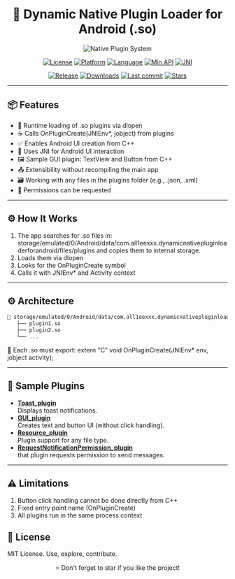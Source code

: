 <div align="center">


# 🧩 Dynamic Native Plugin Loader for Android (.so)

![Native Plugin System](https://img.shields.io/badge/Native_Plugin_Loader-3ddc84?style=for-the-badge&logo=android&logoColor=white&color=121212&labelColor=3ddc84)

</div>

<p align="center">
  <a href="#"><img alt="License" src="https://img.shields.io/badge/LICENSE-MIT-blueviolet?style=flat-square&logo=opensourceinitiative&labelColor=282c34"></a>
  <a href="#"><img alt="Platform" src="https://img.shields.io/badge/Platform-Android-3ddc84?style=flat-square&logo=android&logoColor=white&labelColor=282c34"></a>
  <a href="#"><img alt="Language" src="https://img.shields.io/badge/C++-Native-00599C?style=flat-square&logo=c%2B%2B&logoColor=white&labelColor=282c34"></a>
  <a href="#"><img alt="Min API" src="https://img.shields.io/badge/API-21+-00B0FF?style=flat-square&logo=android-studio&logoColor=white&labelColor=282c34"></a>
  <a href="#"><img alt="JNI" src="https://img.shields.io/badge/Interface-JNI-orange?style=flat-square&logo=java&logoColor=white&labelColor=282c34"></a>
</p>

<p align="center">
  <a href="#"><img alt="Release" src="https://img.shields.io/github/v/release/All1eexx/Dynamic-Native-Plugin-Loader-for-Android?include_prereleases&style=flat-square&color=FF6D00&logo=github&logoColor=white&labelColor=282c34"></a>
  <a href="#"><img alt="Downloads" src="https://img.shields.io/github/downloads/All1eexx/Dynamic-Native-Plugin-Loader-for-Android/total?style=flat-square&color=4CAF50&logo=download&labelColor=282c34"></a>
  <a href="#"><img alt="Last commit" src="https://img.shields.io/github/last-commit/All1eexx/Dynamic-Native-Plugin-Loader-for-Android?style=flat-square&color=slateblue&logo=git&labelColor=282c34"></a>
  <a href="#"><img alt="Stars" src="https://img.shields.io/github/stars/All1eexx/Dynamic-Native-Plugin-Loader-for-Android?style=flat-square&color=FFD700&logo=star&labelColor=282c34"></a>
</p>

---

## 📦 Features
- 🔌 Runtime loading of .so plugins via dlopen
- ☕️ Calls OnPluginCreate(JNIEnv*, jobject) from plugins
- ✅ Enables Android UI creation from C++
- 🧠 Uses JNI for Android UI interaction
- 🖼️ Sample GUI plugin: TextView and Button from C++
- 📤 Extensibility without recompiling the main app
- 🗃️ Working with any files in the plugins folder (e.g., .json, .xml)
- 🔐 Permissions can be requested

---

## ⚙️ How It Works
1. The app searches for .so files in:
storage/emulated/0/Android/data/com.all1eexxx.dynamicnativepluginloaderforandroid/files/plugins
and copies them to internal storage.
2. Loads them via dlopen
3. Looks for the OnPluginCreate symbol
4. Calls it with JNIEnv* and Activity context

---

## ⚙️ Architecture

```txt
📁 storage/emulated/0/Android/data/com.all1eexxx.dynamicnativepluginloaderforandroid/files/plugins
   ├── plugin1.so
   ├── plugin2.so
   └── ...
   ```

📌 Each .so must export:
    extern "C" void OnPluginCreate(JNIEnv* env, jobject activity);

---

## 🔔 Sample Plugins

- [**Toast_plugin**](https://github.com/All1eexx/Dynamic-Native-Plugin-Loader-for-Android/tree/1.0.0.1/plugins/Toast_plugin)  
  Displays toast notifications.
- [**GUI_plugin**](https://github.com/All1eexx/Dynamic-Native-Plugin-Loader-for-Android/tree/1.0.0.2/plugins/GUI_plugin)  
  Creates text and button UI (without click handling).
- [**Resource_plugin**](https://github.com/All1eexx/Dynamic-Native-Plugin-Loader-for-Android/tree/1.1.0.1/plugins/Resource_plugin)  
  Plugin support for any file type.
- [**RequestNotificationPermission_plugin**](https://github.com/All1eexx/Dynamic-Native-Plugin-Loader-for-Android/tree/1.1.2.1/plugins/RequestNotificationPermission_plugin)  
  that plugin requests permission to send messages.

---

## ⚠️ Limitations
1. Button click handling cannot be done directly from C++
2. Fixed entry point name (OnPluginCreate)
3. All plugins run in the same process context

## 📄 License
MIT License. Use, explore, contribute.

<div align="center">
⭐️ Don't forget to star if you like the project!

</div> 
